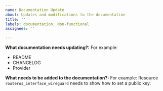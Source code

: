 ```yaml
---
name: Documentation Update
about: Updates and modifications to the documentation
title: ''
labels: documentation, Non-functional
assignees: ''

---
```


**What documentation needs updating?:**
For example:
- README
- CHANGELOG
- Provider


**What needs to be added to the documentation?:**
For example:
Resource `routeros_interface_wireguard` needs to show how to set a public key.
